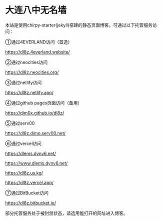 # 大连八中无名墙

本站是使用chirpy-starter(jekyll)搭建的静态页面博客。可通过以下托管服务访问：

①通过4EVERLAND访问（首选）

https://dl8z.4everland.website/

②通过neocities访问

https://dl8z.neocities.org/

③通过netlify访问

https://dl8z.netlify.app/

④通过github pages页面访问（备用）

https://dim0x.github.io/dl8z/

⑤通过serv00

https://dl8z.dimo.serv00.net/

⑥通过vercel访问

https://dlems.dynv6.net/

https://www.dlems.dynv6.net/

https://dl8z.us.kg/

https://dl8z.vercel.app/

⑦通过BitBucket访问

https://dl8z.bitbucket.io/

部分托管服务处于被封禁状态，请选用能打开的网址进入博客。